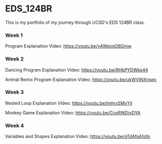 # EDS_124BR
This is my portfolio of my journey through UCSD's EDS 124BR class.

### Week 1 
Program Explanation Video: https://youtu.be/y4WeogO8Gmw

### Week 2
Dancing Program Explanation Video: https://youtu.be/RHbPYDWke44

Animal Remix Program Explanation Video: https://youtu.be/ukWVtNXrqwc

### Week 3
Nested Loop Explanation Video: https://youtu.be/ImhrxSMyYjI

Monkey Game Explanation Video: https://youtu.be/CcpRWDjvDYA

### Week 4
Variables and Shapes Explanation Video: https://youtu.be/gTdAfsA1ofo
